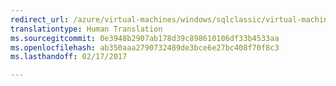 ```yaml
---
redirect_url: /azure/virtual-machines/windows/sqlclassic/virtual-machines-windows-classic-ps-sql-create
translationtype: Human Translation
ms.sourcegitcommit: 0e3948b2907ab178d39c898610106df33b4533aa
ms.openlocfilehash: ab350aaa2790732489de3bce6e27bc408f70f8c3
ms.lasthandoff: 02/17/2017

---
```

